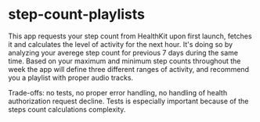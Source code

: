 # step-count-playlists

This app requests your step count from HealthKit upon first launch, fetches it and calculates the level of activity for the next hour. It's doing so by analyzing your averege step count for previous 7 days during the same time. Based on your maximum and minimum step counts throughout the week the app will define three different ranges of activity, and recommend you a playlist with proper audio tracks.

Trade-offs: no tests, no proper error handling, no handling of health authorization request decline.
Tests is especially important because of the steps count calculations complexity.
